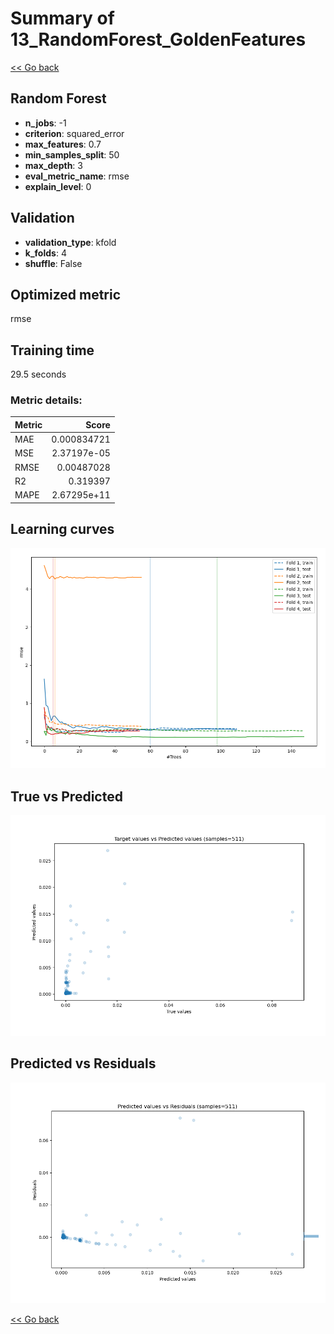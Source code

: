 # Summary of 13_RandomForest_GoldenFeatures

[<< Go back](../README.md)


## Random Forest
- **n_jobs**: -1
- **criterion**: squared_error
- **max_features**: 0.7
- **min_samples_split**: 50
- **max_depth**: 3
- **eval_metric_name**: rmse
- **explain_level**: 0

## Validation
 - **validation_type**: kfold
 - **k_folds**: 4
 - **shuffle**: False

## Optimized metric
rmse

## Training time

29.5 seconds

### Metric details:
| Metric   |       Score |
|:---------|------------:|
| MAE      | 0.000834721 |
| MSE      | 2.37197e-05 |
| RMSE     | 0.00487028  |
| R2       | 0.319397    |
| MAPE     | 2.67295e+11 |



## Learning curves
![Learning curves](learning_curves.png)
## True vs Predicted

![True vs Predicted](true_vs_predicted.png)


## Predicted vs Residuals

![Predicted vs Residuals](predicted_vs_residuals.png)



[<< Go back](../README.md)
